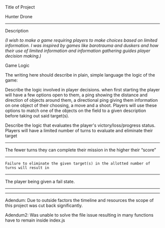 Title of Project

Hunter Drone
_________________


Description

_(I wish to make a game requiring players to make choices based on limited information. I was inspired by games like barotrauma and duskers and how their use of limited information and information gathering guides player decision making.)_


Game Logic

The writing here should describe in plain, simple language the logic of the game:


Describe the logic involved in player decisions.
when first starting the player will have a few options open to them, a ping showing the distance and direction of objects around them, a directional ping giving them information on one object of their choosing, a move and a shoot.
Players will use these options to match one of the objects on the field to a given description before taking out said target(s).

Describe the logic that evaluates the player's victory/loss/progress status.
Players will have a limited number of turns to evaluate and eliminate their target
______________________________________________________________
The fewer turns they can complete their mission in the higher their “score”
______________________________________________________________
	Failure to eliminate the given target(s) in the allotted number of turns will result in 
______________________________________________________________
The player being given a fail state.
______________________________________________________________

______________________________________________________________

Adendum: Due to outside factors the timeline and resources the scope of this project was cut back significantly.

Adendum2: Was unable to solve the file issue resulting in many functions have to remain inside index.js
